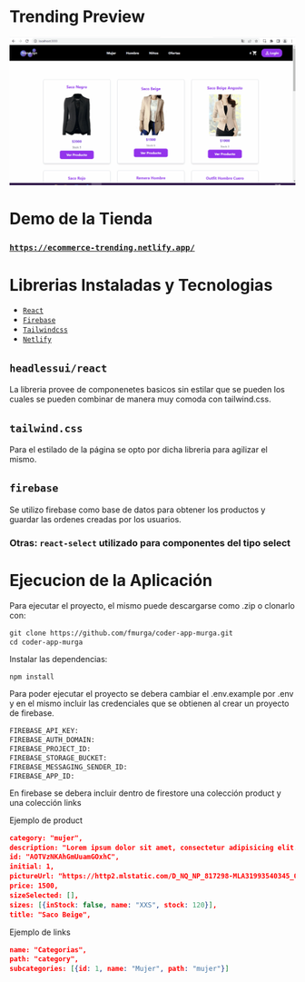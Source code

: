 # Trending Preview

![Alt Text](https://github.com/fmurga/coder-app-murga/blob/main/public/assets/images/trending-Facundo-Murga.gif?raw=true)

# Demo de la Tienda
### [`https://ecommerce-trending.netlify.app/`](https://ecommerce-trending.netlify.app/)


# Librerias Instaladas y Tecnologias

* [`React`](https://es.reactjs.org/)
* [`Firebase`](https://firebase.google.com/)
* [`Tailwindcss`](https://tailwindcss.com/)
* [`Netlify`]()


## `headlessui/react`
La libreria provee de componenetes basicos sin estilar que se pueden los cuales se pueden combinar de manera muy comoda con tailwind.css.

## `tailwind.css`
Para el estilado de la página se opto por dicha libreria para agilizar el mismo.

## `firebase`
Se utilizo firebase como base de datos para obtener los productos y guardar las ordenes creadas por los usuarios. 

### Otras: `react-select` utilizado para componentes del tipo select

# Ejecucion de la Aplicación

Para ejecutar el proyecto, el mismo puede descargarse como .zip o clonarlo con:

```git
git clone https://github.com/fmurga/coder-app-murga.git
cd coder-app-murga
```

Instalar las dependencias:

```git
npm install
```

Para poder ejecutar el proyecto se debera cambiar el .env.example por .env y en el mismo incluir las credenciales que se obtienen al crear un proyecto de firebase.

```.env
FIREBASE_API_KEY: 
FIREBASE_AUTH_DOMAIN: 
FIREBASE_PROJECT_ID: 
FIREBASE_STORAGE_BUCKET: 
FIREBASE_MESSAGING_SENDER_ID: 
FIREBASE_APP_ID: 
```

En firebase se debera incluir dentro de firestore una colección product y una colección links

Ejemplo de product

```json
category: "mujer",
description: "Lorem ipsum dolor sit amet, consectetur adipisicing elit.",
id: "AOTVzNKAhGmUuamGOxhC",
initial: 1,
pictureUrl: "https://http2.mlstatic.com/D_NQ_NP_817298-MLA31993540345_082019-O.webp",
price: 1500,
sizeSelected: [],
sizes: [{inStock: false, name: "XXS", stock: 120}],
title: "Saco Beige",
```

Ejemplo de links
```json
name: "Categorias",
path: "category",
subcategories: [{id: 1, name: "Mujer", path: "mujer"}]
```


